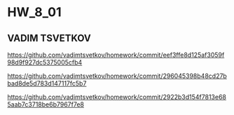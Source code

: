 # HW_8_01
## VADIM TSVETKOV

https://github.com/vadimtsvetkov/homework/commit/eef3ffe8d125af3059f98d9f927dc5375005cfb4

https://github.com/vadimtsvetkov/homework/commit/296045398b48cd27bbad8de5d783d147117fc5b7

https://github.com/vadimtsvetkov/homework/commit/2922b3d154f7813e685aab7c3718be6b7967f7e8
